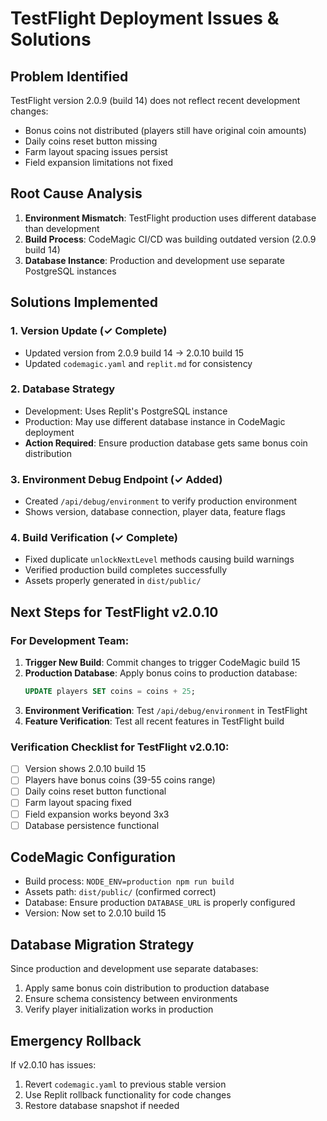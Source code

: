 # TestFlight Deployment Issues & Solutions

## Problem Identified
TestFlight version 2.0.9 (build 14) does not reflect recent development changes:
- Bonus coins not distributed (players still have original coin amounts)
- Daily coins reset button missing
- Farm layout spacing issues persist  
- Field expansion limitations not fixed

## Root Cause Analysis
1. **Environment Mismatch**: TestFlight production uses different database than development
2. **Build Process**: CodeMagic CI/CD was building outdated version (2.0.9 build 14)
3. **Database Instance**: Production and development use separate PostgreSQL instances

## Solutions Implemented

### 1. Version Update (✓ Complete)
- Updated version from 2.0.9 build 14 → 2.0.10 build 15
- Updated `codemagic.yaml` and `replit.md` for consistency

### 2. Database Strategy
- Development: Uses Replit's PostgreSQL instance
- Production: May use different database instance in CodeMagic deployment
- **Action Required**: Ensure production database gets same bonus coin distribution

### 3. Environment Debug Endpoint (✓ Added)
- Created `/api/debug/environment` to verify production environment
- Shows version, database connection, player data, feature flags

### 4. Build Verification (✓ Complete)
- Fixed duplicate `unlockNextLevel` methods causing build warnings
- Verified production build completes successfully
- Assets properly generated in `dist/public/`

## Next Steps for TestFlight v2.0.10

### For Development Team:
1. **Trigger New Build**: Commit changes to trigger CodeMagic build 15
2. **Production Database**: Apply bonus coins to production database:
   ```sql
   UPDATE players SET coins = coins + 25;
   ```
3. **Environment Verification**: Test `/api/debug/environment` in TestFlight
4. **Feature Verification**: Test all recent features in TestFlight build

### Verification Checklist for TestFlight v2.0.10:
- [ ] Version shows 2.0.10 build 15
- [ ] Players have bonus coins (39-55 coins range)
- [ ] Daily coins reset button functional
- [ ] Farm layout spacing fixed
- [ ] Field expansion works beyond 3x3
- [ ] Database persistence functional

## CodeMagic Configuration
- Build process: `NODE_ENV=production npm run build`
- Assets path: `dist/public/` (confirmed correct)
- Database: Ensure production `DATABASE_URL` is properly configured
- Version: Now set to 2.0.10 build 15

## Database Migration Strategy
Since production and development use separate databases:
1. Apply same bonus coin distribution to production database
2. Ensure schema consistency between environments
3. Verify player initialization works in production

## Emergency Rollback
If v2.0.10 has issues:
1. Revert `codemagic.yaml` to previous stable version
2. Use Replit rollback functionality for code changes
3. Restore database snapshot if needed